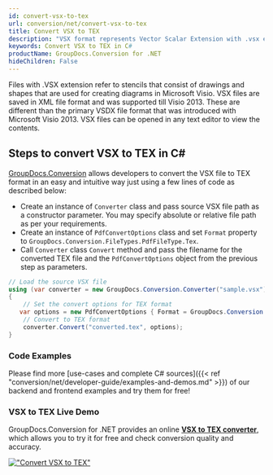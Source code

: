 ```yaml
---
id: convert-vsx-to-tex
url: conversion/net/convert-vsx-to-tex
title: Convert VSX to TEX
description: "VSX format represents Vector Scalar Extension with .vsx extension. Learn how to convert VSX to TEX file programmatically in C# language using GroupDocs.Conversion for .NET library."
keywords: Convert VSX to TEX in C#
productName: GroupDocs.Conversion for .NET
hideChildren: False
---
```


Files with .VSX extension refer to stencils that consist of drawings and shapes that are used for creating diagrams in Microsoft Visio. VSX files are saved in XML file format and was supported till Visio 2013. These are different than the primary VSDX file format that was introduced with Microsoft Visio 2013. VSX files can be opened in any text editor to view the contents.

## Steps to convert VSX to TEX in C#

[GroupDocs.Conversion](https://products.groupdocs.com/conversion/net) allows developers to convert the VSX file to TEX format in an easy and intuitive way just using a few lines of code as described below:

* Create an instance of `Converter` class and pass source VSX file path as a constructor parameter. You may specify absolute or relative file path as per your requirements. 
* Create an instance of `PdfConvertOptions` class and set `Format` property to `GroupDocs.Conversion.FileTypes.PdfFileType.Tex`.
* Call `Converter` class `Convert` method and pass the filename for the converted TEX file and the `PdfConvertOptions` object from the previous step as parameters.

```csharp
// Load the source VSX file
using (var converter = new GroupDocs.Conversion.Converter("sample.vsx"))
{
    // Set the convert options for TEX format
   var options = new PdfConvertOptions { Format = GroupDocs.Conversion.FileTypes.PdfFileType.Tex };
    // Convert to TEX format
    converter.Convert("converted.tex", options);
}
```

### Code Examples

Please find more [use-cases and complete C# sources]({{< ref "conversion/net/developer-guide/examples-and-demos.md" >}}) of our backend and frontend examples and try them for free!

### VSX to TEX Live Demo

GroupDocs.Conversion for .NET provides an online [**VSX to TEX converter**](https://products.groupdocs.app/conversion/vsx-to-tex), which allows you to try it for free and check conversion quality and accuracy.

[!["Convert VSX to TEX"](conversion/net/images/convert-to-tex/convert-vsx-to-tex.png)](https://products.groupdocs.app/conversion/vsx-to-tex)